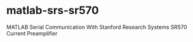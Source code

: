 # matlab-srs-sr570
MATLAB Serial Communication With Stanford Research Systems SR570 Current Preamplifier

